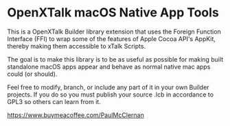 # OpenXTalk macOS Native App Tools

This is a OpenXTalk Builder library extension that uses the
Foreign Function Interface (FFI) to wrap some of the features
of Apple Cocoa API's AppKit, thereby making them accessible to 
xTalk Scripts.

The goal is to make this library is to be as useful as possible 
for making built standalone macOS apps appear and behave as 
normal native mac apps could (or should).

Feel free to modify, branch, or include any part of it in your
own Builder projects. If you do so you must publish your source .lcb
in accordance to GPL3 so others can learn from it.

https://www.buymeacoffee.com/PaulMcClernan
